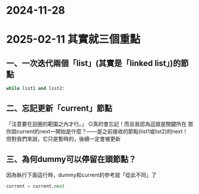 # 2024-11-28
# 2025-02-11 其實就三個重點

## 一、一次迭代兩個「list」(其實是「linked list」)的節點
```python
while list1 and list2:
```

## 二、忘記更新「current」節點
「注意要在迴圈的範圍之內才行。」
○真的會忘記！而且我認為這就是關鍵所在
那你說current的next一開始是什麼？——是之前接收的節點(list1或list2)的next！
但對我們來說，它只是暫時的，後續一定會被更新

## 三、為何dummy可以停留在頭節點？
因為執行下面這行時，dummy和current的參考就「從此不同」了
```python
current = current.next
```
